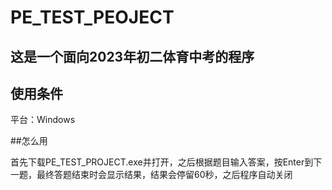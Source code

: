# PE_TEST_PEOJECT
## 这是一个面向2023年初二体育中考的程序

## 使用条件
平台：Windows

##怎么用

首先下载PE_TEST_PROJECT.exe并打开，之后根据题目输入答案，按Enter到下一题，最终答题结束时会显示结果，结果会停留60秒，之后程序自动关闭
